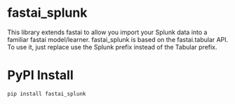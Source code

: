 # fastai_splunk
This library extends fastai to allow you import your Splunk data into a familiar fastai model/learner. fastai_splunk is based on the fastai.tabular API. To use it, just replace use the Splunk prefix instead of the Tabular prefix.

# PyPI Install
`pip install fastai_splunk`
